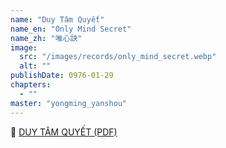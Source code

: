 ```yaml
---
name: "Duy Tâm Quyết"
name_en: "Only Mind Secret"
name_zh: "唯心訣"
image:
  src: "/images/records/only_mind_secret.webp"
  alt: ""
publishDate: 0976-01-29
chapters:
  - ""  
master: "yongming_yanshou"
---
```


📖 <a href="https://shorturl.at/qYq8m" target="_blank">DUY TÂM QUYẾT (PDF)</a>
